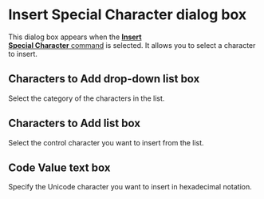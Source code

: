 # Insert Special Character dialog box

This dialog box appears when the [**Insert**\
**Special Character** command](../../cmd/insert/insert_control) is selected. It allows you to select a character
to insert.

## Characters to Add drop-down list box

Select the category of the characters in the list.

## Characters to Add list box

Select the control character you want to insert from the list.

## Code Value text box

Specify the Unicode character you want to insert in hexadecimal notation.

